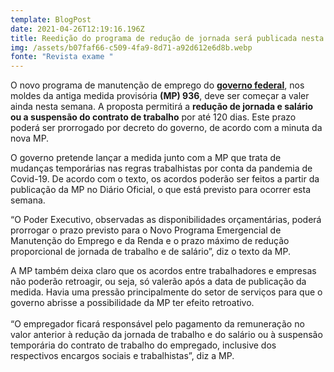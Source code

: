 ```yaml
---
template: BlogPost
date: 2021-04-26T12:19:16.196Z
title: Reedição do programa de redução de jornada será publicada nesta semana
img: /assets/b07faf66-c509-4fa9-8d71-a92d612e6d8b.webp
fonte: "Revista exame "
---
```

O novo programa de manutenção de emprego do **[governo federal](https://exame.com/noticias-sobre/governo-bolsonaro/)**, nos moldes da antiga medida provisória **(MP) 936**, deve ser começar a valer ainda nesta semana. A proposta permitirá a **redução de jornada e salário ou a suspensão do contrato de trabalho** por até 120 dias. Este prazo poderá ser prorrogado por decreto do governo, de acordo com a minuta da nova MP.

O governo pretende lançar a medida junto com a MP que trata de mudanças temporárias nas regras trabalhistas por conta da pandemia de Covid-19. De acordo com o texto, os acordos poderão ser feitos a partir da publicação da MP no Diário Oficial, o que está previsto para ocorrer esta semana.[](https://oglobo.globo.com/economia/governo-prepara-medidas-para-flexibilizar-home-office-antecipar-ferias-pausar-recolhimento-do-fgts-1-24985131)

“O Poder Executivo, observadas as disponibilidades orçamentárias, poderá prorrogar o prazo previsto para o Novo Programa Emergencial de Manutenção do Emprego e da Renda e o prazo máximo de redução proporcional de jornada de trabalho e de salário”, diz o texto da MP.

A MP também deixa claro que os acordos entre trabalhadores e empresas não poderão retroagir, ou seja, só valerão após a data de publicação da medida. Havia uma pressão principalmente do setor de serviços para que o governo abrisse a possibilidade da MP ter efeito retroativo.\
\
“O empregador ficará responsável pelo pagamento da remuneração no valor anterior à redução da jornada de trabalho e do salário ou à suspensão temporária do contrato de trabalho do empregado, inclusive dos respectivos encargos sociais e trabalhistas”, diz a MP.